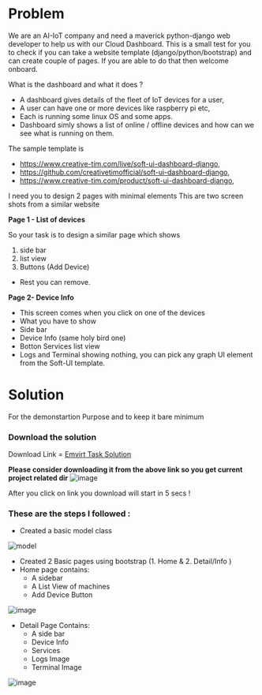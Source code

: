 # Problem 

We are an AI-IoT company and need a maverick python-django web developer to help us with our Cloud Dashboard.
This is a small test for you to check if you can take a website template (django/python/bootstrap) and can create couple of pages. If you are able to do that then welcome onboard.

What is the dashboard and what it does ?

- A dashboard gives details of the fleet of IoT devices for  a user,
- A user can have one or more devices like raspberry pi etc,
- Each is running some linux OS and some apps.
- Dashboard simly shows a list of online / offline devices and how can we see what is running on them.

The sample template is
- https://www.creative-tim.com/live/soft-ui-dashboard-django,
- https://github.com/creativetimofficial/soft-ui-dashboard-django,
- https://www.creative-tim.com/product/soft-ui-dashboard-django,

I need you to design 2 pages with minimal elements This are two screen shots from a similar website

**Page 1 - List of devices**

So your task is to design a similar page which shows
1. side bar
2. list view
3. Buttons (Add Device)
- Rest you can remove.
 

**Page 2-  Device Info**

- This  screen comes when you click on one of the devices
- What you have to show
- Side bar
- Device Info (same holy bird one)
- Botton Services list view
- Logs and Terminal showing nothing, you can pick any graph UI element from the Soft-UI template.


# Solution 
For the demonstartion Purpose and to keep it bare minimum 

### Download the solution
Download Link = [Emvirt Task Solution](https://minhaskamal.github.io/DownGit/#/home?url=https://github.com/ksharma20/Challenges/tree/main/Emvirt)

**Please consider downloading it from the above link so you get current project related dir**
![image](https://user-images.githubusercontent.com/72795959/166184978-943432a2-ff55-4c6a-b784-665bcb47cc92.png)

After you click on link you download will start in 5 secs !


### These are the steps I followed :
- Created a basic model class 

![model](https://user-images.githubusercontent.com/72795959/166142468-4ca0d60b-1318-42d6-9d0b-60cb0e4d9288.png)

- Created 2 Basic pages using bootstrap (1. Home & 2. Detail/Info )
- Home page contains:
  * A sidebar
  * A List View of machines
  * Add Device Button

![image](https://user-images.githubusercontent.com/72795959/166142531-4ca7379a-e9b9-43b6-8200-447727ae0de3.png)


- Detail Page Contains:
  * A side bar
  * Device Info
  * Services
  * Logs Image
  * Terminal Image
  
![image](https://user-images.githubusercontent.com/72795959/166142544-eff129b0-a53a-4f48-87b7-756a8dde538e.png)

